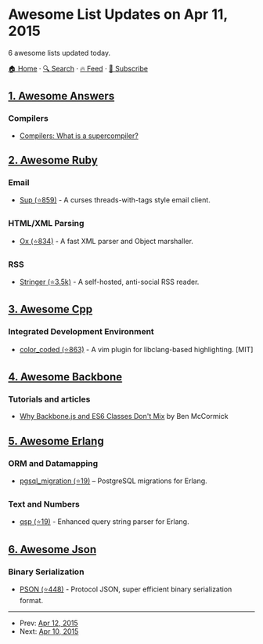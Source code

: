 # Awesome List Updates on Apr 11, 2015

6 awesome lists updated today.

[🏠 Home](/README.md) · [🔍 Search](https://www.trackawesomelist.com/search/) · [🔥 Feed](https://www.trackawesomelist.com/rss.xml) · [📮 Subscribe](https://trackawesomelist.us17.list-manage.com/subscribe?u=d2f0117aa829c83a63ec63c2f&id=36a103854c)



## [1. Awesome Answers](/content/cyberglot/awesome-answers/README.md)

### Compilers

*   [Compilers: What is a supercompiler?](http://qr.ae/dVwDk)

## [2. Awesome Ruby](/content/markets/awesome-ruby/README.md)

### Email

*   [Sup (⭐859)](https://github.com/sup-heliotrope/sup) - A curses threads-with-tags style email client.

### HTML/XML Parsing

*   [Ox (⭐834)](https://github.com/ohler55/ox) - A fast XML parser and Object marshaller.

### RSS

*   [Stringer (⭐3.5k)](https://github.com/swanson/stringer) - A self-hosted, anti-social RSS reader.

## [3. Awesome Cpp](/content/fffaraz/awesome-cpp/README.md)

### Integrated Development Environment

*   [color\_coded (⭐863)](https://github.com/jeaye/color_coded) - A vim plugin for libclang-based highlighting. \[MIT]

## [4. Awesome Backbone](/content/sadcitizen/awesome-backbone/README.md)

### Tutorials and articles

*   [Why Backbone.js and ES6 Classes Don't Mix](http://benmccormick.org/2015/04/07/es6-classes-and-backbone-js/) by Ben McCormick

## [5. Awesome Erlang](/content/drobakowski/awesome-erlang/README.md)

### ORM and Datamapping

*   [pgsql\_migration (⭐19)](https://github.com/artemeff/pgsql_migration) – PostgreSQL migrations for Erlang.

### Text and Numbers

*   [qsp (⭐19)](https://github.com/artemeff/qsp) - Enhanced query string parser for Erlang.

## [6. Awesome Json](/content/burningtree/awesome-json/README.md)

### Binary Serialization

*   [PSON (⭐448)](https://github.com/dcodeIO/PSON) - Protocol JSON, super efficient binary serialization format.

---

- Prev: [Apr 12, 2015](/content/2015/04/12/README.md)
- Next: [Apr 10, 2015](/content/2015/04/10/README.md)